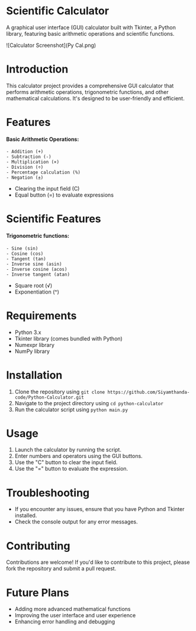 # Scientific Calculator

A graphical user interface (GUI) calculator built with Tkinter, a Python library, featuring basic arithmetic operations and scientific functions.

![Calculator Screenshot](Py Cal.png)

# Introduction
This calculator project provides a comprehensive GUI calculator that performs arithmetic operations, trigonometric functions, and other mathematical calculations. It's designed to be user-friendly and efficient.

# Features
#### Basic Arithmetic Operations:
    - Addition (+)
    - Subtraction (-)
    - Multiplication (×)
    - Division (÷)
    - Percentage calculation (%)
    - Negation (±)
- Clearing the input field (C)
- Equal button (=) to evaluate expressions

# Scientific Features
#### Trigonometric functions:
    - Sine (sin)
    - Cosine (cos)
    - Tangent (tan)
    - Inverse sine (asin)
    - Inverse cosine (acos)
    - Inverse tangent (atan)
- Square root (√)
- Exponentiation (^)

# Requirements
- Python 3.x
- Tkinter library (comes bundled with Python)
- Numexpr library
- NumPy library

# Installation
1. Clone the repository using `git clone https://github.com/Siyamthanda-code/Python-Calculator.git`
2. Navigate to the project directory using `cd python-calculator`
3. Run the calculator script using `python main.py`

# Usage
1. Launch the calculator by running the script.
2. Enter numbers and operators using the GUI buttons.
3. Use the "C" button to clear the input field.
4. Use the "=" button to evaluate the expression.

# Troubleshooting
- If you encounter any issues, ensure that you have Python and Tkinter installed.
- Check the console output for any error messages.

# Contributing
Contributions are welcome! If you'd like to contribute to this project, please fork the repository and submit a pull request.

# Future Plans
- Adding more advanced mathematical functions
- Improving the user interface and user experience
- Enhancing error handling and debugging
